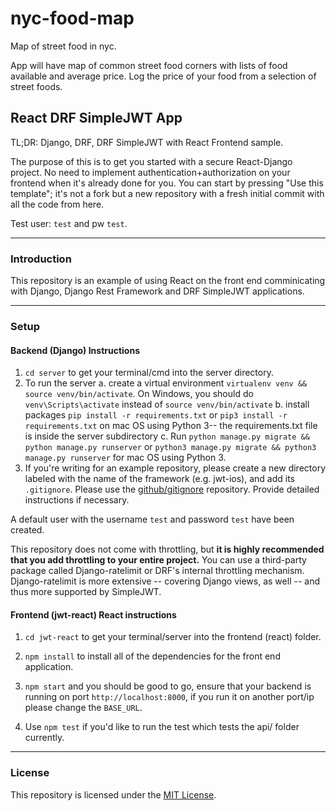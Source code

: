 # nyc-food-map

Map of street food in nyc.

App will have map of common street food corners with lists of food available and average price. Log the price of your food from a selection of street foods.

## React DRF SimpleJWT App

TL;DR: Django, DRF, DRF SimpleJWT with React Frontend sample.

The purpose of this is to get you started with a secure React-Django project.
No need to implement authentication+authorization on your frontend when it's
already done for you. You can start by pressing "Use this template"; it's not
a fork but a new repository with a fresh initial commit with all the code from
here.

Test user: `test` and pw `test`.

---

### Introduction

This repository is an example of using React on the front end comminicating with Django, Django Rest Framework and DRF SimpleJWT applications.

---

### Setup

#### Backend (Django) Instructions

1. `cd server` to get your terminal/cmd into the server directory.
2. To run the server
   a. create a virtual environment `virtualenv venv && source venv/bin/activate`. On Windows, you should do `venv\Scripts\activate` instead of `source venv/bin/activate`
   b. install packages `pip install -r requirements.txt` or `pip3 install -r requirements.txt` on mac OS using Python 3-- the requirements.txt file is inside the server subdirectory
   c. Run `python manage.py migrate && python manage.py runserver` or `python3 manage.py migrate && python3 manage.py runserver` for mac OS using Python 3.
3. If you're writing for an example repository, please create
   a new directory labeled with the name of the framework (e.g. jwt-ios),
   and add its `.gitignore`. Please use the
   [github/gitignore](https://github.com/github/gitignore) repository.
   Provide detailed instructions if necessary.

A default user with the username `test` and password `test` have been created.

This repository does not come with throttling, but **it is
highly recommended that you add throttling to your entire
project.** You can use a third-party package called
Django-ratelimit or DRF's internal throttling mechanism.
Django-ratelimit is more extensive -- covering Django views,
as well -- and thus more supported by SimpleJWT.

#### Frontend (jwt-react) React instructions

1. `cd jwt-react` to get your terminal/server into the frontend (react) folder.

2. `npm install` to install all of the dependencies for the front end application.

3. `npm start` and you should be good to go, ensure that your backend is running on port `http://localhost:8000`, if you run it on another port/ip please change the `BASE_URL`.

4. Use `npm test` if you'd like to run the test which tests the api/ folder currently.

---

### License

This repository is licensed under the
[MIT License](https://github.com/SimpleJWT/drf-SimpleJWT-server-template/blob/master/LICENSE).
